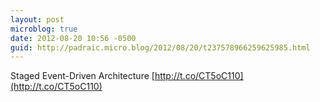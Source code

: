 ```yaml
---
layout: post
microblog: true
date: 2012-08-20 10:56 -0500
guid: http://padraic.micro.blog/2012/08/20/t237578966259625985.html
---
```

Staged Event-Driven Architecture [http://t.co/CT5oC110](http://t.co/CT5oC110)
